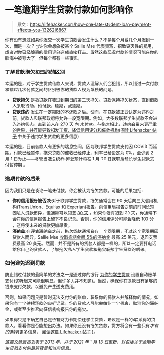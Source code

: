 # 一笔逾期学生贷款付款如何影响你

> 原文：<https://lifehacker.com/how-one-late-student-loan-payment-affects-you-1326216867>

你有没有想过如果你迟交一次学生贷款会发生什么？不是每个月或几个月迟到一次，而是一次？也许你会想象被某个 Sallie Mae 代表责骂，招致毁灭性的费用，或者对你已经脆弱的信用评分造成直接打击。虽然这些延迟付款的情况可能在你的脑海中被夸大了，但每个都有一些事实。



### **了解贷款拖欠和违约的区别**

幸运的是，对于学生贷款借款人来说，贷款人理解人们会犯错，所以错过一次付款和错过几次付款之间的区别被你的贷款人视为单独的问题。

*   [**贷款拖欠**](https://www.investopedia.com/terms/d/delinquent.asp) 是指贷款在错过到期日的第二天拖欠。贷款保持拖欠状态，直到借款人采取行动，如付款，延期，或延期。
*   [**贷款违约**](https://www.investopedia.com/terms/d/default2.asp) 发生在一定期限的不还款之后。然而，在贷款被正式认定为违约之前，贷款人和联邦政府将允许一段宽限期。例如，大多数联邦学生贷款不会进入违约状态，直到该人在 270 天 内 [未付款。与拖欠相比，违约会带来更严重的后果，并可能导致扣发工资、降低信用评分和催收机构(阅读 Lifehacker 帖子](https://www.studentloanborrowerassistance.org/collections/consequences-of-default-federal/) 中关于违约学生贷款的更多信息)

幸运的是，目前借款人有更多的喘息空间，因为联邦学生贷款支付因 COVID 而延期。付款已经暂停，拖欠贷款的催收已经停止，利率已经设定为 0%，至少到 2 月 1 日为止——尽管当选总统乔·拜登预计将在 1 月 20 日就职后延长学生贷款支付暂停期 。

### **逾期付款的后果**

因为我们只是在谈论一笔未付款，你会被认为拖欠贷款。可能的后果包括:

*   **你的信用报告被否决**:对于联邦学生贷款，拖欠通常会在 90 天后向三大信用机构(TransUnion、Equifax 和 Experian)报告。向信用局报告之前的时间长短因私人贷款而异，但通常可以短至 [30 天](https://www.credible.com/blog/refinance-student-loans/i-missed-a-student-loan-payment-should-i-be-concerned/#late-private-student-loan-payments) 。如果你没有迟到 30 天，你通常不会在你的信用报告上留下不良记录。否则，你的信用评分可能会降低 100 分 ，这将使未来的贷款更加昂贵。
*   **滞纳金**:在评估滞纳金之前，拖欠贷款通常会有一个宽限期，不过这个宽限期因贷款人而异。Sallie Mae [收取逾期金额 5%的滞纳金](https://www.bankrate.com/loans/student-loans/reviews/sallie-mae/) 最高 25 美元，退回支票费最高 20 美元。然而，并不是所有的贷款人都是一样的，所以一定要打电话给你自己的贷款人，了解拖欠私人学生贷款和拖欠联邦学生贷款的后果。

### **如何避免迟到罚款**

防止错过付款的最简单的方法之一是通过你的银行 [为你的学生贷款](http://blog.readyforzero.com/how-to-schedule-a-sallie-mae-payment/) 设置自动账单支付(这听起来可能很明显，但许多人并不知道)。当然，确保你在提款日有足够的钱来支付欠款，以避免产生透支费用。

否则，如果问题只是暂时无法支付你的账单，联系你的贷款人并解释你的情况。如果你有一个持续还款的良好记录，你的贷款人可能会给你一个机会，取消你的滞纳金，或者至少推迟向征信机构报告你的拖欠。

如果你只是不确定自己是否有财力长期偿还学生贷款，建议是一样的:联系你的贷款人，看看你是否能想出办法。如果你还没有拖欠贷款，贷方将会有一些只有*才有的*选择(更多信息， [阅读这篇 Lifehacker 帖子](https://twocents.lifehacker.com/what-to-do-if-you-default-on-your-student-loans-1828946224) )。

*这篇文章最初发表于 2013 年，并于 2021 年 1 月 13 日更新，以包括关于逾期学生贷款支付的最新背景和当前信息。*